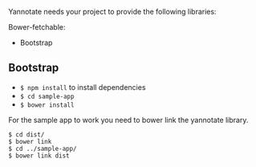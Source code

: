 Yannotate needs your project to provide the following libraries:

Bower-fetchable:
- Bootstrap


## Bootstrap

- `$ npm install` to install dependencies
- `$ cd sample-app`
- `$ bower install`

For the sample app to work you need to bower link the yannotate library.

```
$ cd dist/
$ bower link
$ cd ../sample-app/
$ bower link dist
```
